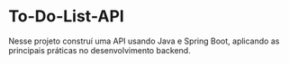 # To-Do-List-API
Nesse projeto construí uma API usando Java e Spring Boot, aplicando as principais práticas no desenvolvimento backend.
